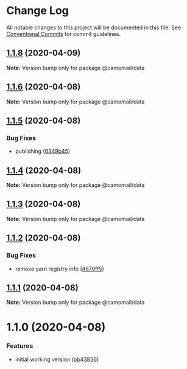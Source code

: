 # Change Log

All notable changes to this project will be documented in this file.
See [Conventional Commits](https://conventionalcommits.org) for commit guidelines.

## [1.1.8](https://github.com/hiddentao/camomail/compare/v1.1.7...v1.1.8) (2020-04-09)

**Note:** Version bump only for package @camomail/data





## [1.1.6](https://github.com/hiddentao/camomail/compare/v1.1.5...v1.1.6) (2020-04-08)

**Note:** Version bump only for package @camomail/data





## [1.1.5](https://github.com/hiddentao/camomail/compare/v1.1.4...v1.1.5) (2020-04-08)


### Bug Fixes

* publishing ([0349b45](https://github.com/hiddentao/camomail/commit/0349b45459b7a42740fc885d0f8c4798f7311248))





## [1.1.4](https://github.com/hiddentao/camomail/compare/v1.1.3...v1.1.4) (2020-04-08)

**Note:** Version bump only for package @camomail/data





## [1.1.3](https://github.com/hiddentao/camomail/compare/v1.1.2...v1.1.3) (2020-04-08)

**Note:** Version bump only for package @camomail/data





## [1.1.2](https://github.com/hiddentao/camomail/compare/v1.1.1...v1.1.2) (2020-04-08)


### Bug Fixes

* remove yarn registry info ([4670ff5](https://github.com/hiddentao/camomail/commit/4670ff505663044f9d168aa24bcd342dfaaf314d))





## [1.1.1](https://github.com/hiddentao/camomail/compare/v1.1.0...v1.1.1) (2020-04-08)

**Note:** Version bump only for package @camomail/data





# 1.1.0 (2020-04-08)


### Features

* initial working version ([bb43836](https://github.com/hiddentao/camomail/commit/bb43836c2e533aa60f4820028724e23dc204b582))
